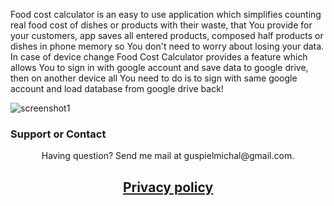 
Food cost calculator is an easy to use application which simplifies counting real food cost of dishes or products with their waste, that You provide for your customers, app saves all entered products, composed half products or dishes in phone memory so You don't need to worry about losing your data. In case of device change Food Cost Calculator provides a feature which allows You to sign in with google account and save data to google drive, then on another device all You need to do is to sign with same google account and load database from google drive back! 


![screenshot1](https://user-images.githubusercontent.com/70368829/117968773-3ccf8580-b32f-11eb-91ef-aacfba84510e.png)







### Support or Contact
<center>Having question? Send me mail at guspielmichal@gmail.com.</center>



## <center>[Privacy policy](https://michalguspiel.github.io/)</center>
